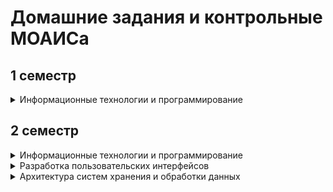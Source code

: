 # Домашние задания и контрольные МОАИСа
## 1 семестр
<details>
  <summary>Информационные технологии и программирование</summary>
  <ul> 
    <li>Линейные алгоритмы и ветвления (<a href='https://github.com/LunisLinus/homework_moais/tree/main/1_sem/ITP/SSU/%201_linear_algorithms'>СГУ</a>)</li>
    <li>Циклы (<a href='https://github.com/LunisLinus/homework_moais/tree/main/1_sem/ITP/SSU/2_cycles'>СГУ</a>)</li>
    <li>Рекуррентность и суммы (<a href='https://github.com/LunisLinus/homework_moais/tree/main/1_sem/ITP/SSU/3_recurrence_sum'>СГУ</a>)</li>
    <li>Методы строк и файлы (<a href='https://github.com/LunisLinus/homework_moais/tree/main/1_sem/ITP/SSU/4_string_file'>СГУ</a>)</li>
    <li>Списки (<a href='https://github.com/LunisLinus/homework_moais/tree/main/1_sem/ITP/SSU/5_lists'>СГУ</a>)</li>
    <li>Вложенные конструкции (<a href='https://github.com/LunisLinus/homework_moais/tree/main/1_sem/ITP/SSU/6_nested_constructs'>СГУ</a>)</li>
    <li>Яндекс первый семестр не был обязательным, поэтому не входит в блоки (<a href='https://github.com/LunisLinus/homework_moais/tree/main/1_sem/ITP/Yandex'>Яндекс LMS</a>)</li>
  </ul>
</details>

## 2 семестр
<details>
  <summary>Информационные технологии и программирование</summary>
  <ul> 
    <li>Множества (<a href='https://github.com/LunisLinus/homework_moais/tree/main/2_sem/ITP/7_sets/SSU'>СГУ</a> и <a href='https://github.com/LunisLinus/homework_moais/tree/main/2_sem/ITP/7_sets/Yandex'>Яндекс LMS</a>)</li>
    <li>Словари (<a href='https://github.com/LunisLinus/homework_moais/tree/main/2_sem/ITP/8_dictionaries/SSU'>СГУ</a> и <a href='https://github.com/LunisLinus/homework_moais/tree/main/2_sem/ITP/8_dictionaries/Yandex'>Яндекс LMS</a>)</li>
    <li>Функции (<a href='https://github.com/LunisLinus/homework_moais/tree/main/2_sem/ITP/9_funcs/SSU'>СГУ</a> и <a href='https://github.com/LunisLinus/homework_moais/tree/main/2_sem/ITP/9_funcs/Yandex'>Яндекс LMS</a>)</li>
    <li>КР по функциям на Яндекс LMS (<a href='https://github.com/LunisLinus/homework_moais/blob/main/2_sem/ITP/Yandex_TP/lms_4.4-1.md'>1 и 2 подгруппы</a> и для <a href='https://github.com/LunisLinus/homework_moais/blob/main/2_sem/ITP/Yandex_TP/lms_4.4-2.md'>3 подгруппы</a>)</li>
    <li>Сортировки (<a href='https://github.com/LunisLinus/homework_moais/tree/main/2_sem/ITP/10_sort/SSU'>СГУ</a>)</li>
    <li>Исключения (<a href='https://github.com/LunisLinus/homework_moais/tree/main/2_sem/ITP/11_exceptions'>СГУ</a>)</li>
  </ul>
</details>
<details>
  <summary>Разработка пользовательских интерфейсов</summary>
  <ul> 
    <li>Текстовые интерфейсы (<a href='https://github.com/LunisLinus/homework_moais/blob/main/2_sem/UI/1_text_interfaces/%D0%A0%D0%B5%D0%B3%D0%B8%D1%81%D1%82%D1%80%D0%B0%D1%86%D0%B8%D1%8F%20%D0%B2%20%D0%BA%D0%BE%D0%BD%D1%81%D0%BE%D0%BB%D0%B8.py'>СГУ</a>)</li>
    <li>Знакомство с PyQt6 (<a href='https://github.com/LunisLinus/homework_moais/tree/main/2_sem/UI/2_introducing_PyQt6'>СГУ</a>)</li>
    <li>Использование Qt Designer'а (<a href='https://github.com/LunisLinus/homework_moais/tree/main/2_sem/UI/3_using_Qt_designer'>СГУ</a>)</li>
    <li>Конвертация ui-файлов в py (<a href='https://github.com/LunisLinus/homework_moais/tree/main/2_sem/UI/4_converting_ui2py'>СГУ</a>)</li>
    <li>Группы виджетов и компоновка (<a href='https://github.com/LunisLinus/homework_moais/tree/main/2_sem/UI/5_widget_layout'>СГУ</a>)</li>
    <li>Диалоговые окна (<a href='https://github.com/LunisLinus/homework_moais/tree/main/2_sem/UI/6_dialog_window'>СГУ</a>)</li>
    <li>Обработка мыши и клавиатуры (<a href='https://github.com/LunisLinus/homework_moais/tree/main/2_sem/UI/7_mouse_keyboard'>СГУ</a>)</li>
    <li><details>
      <summary>Проект</summary>
      <ul>
        <li>Индивидуальное задание 1 (<a href='https://github.com/LunisLinus/homework_moais/blob/main/2_sem/UI/8_project/1_individual%20task/Area_user_groups_tasks.md'>СГУ</a>)</li>
        <li>Индивидуальное задание 2 (<a href='https://github.com/LunisLinus/homework_moais/tree/main/2_sem/UI/8_project/2_individual%20task'>СГУ</a>)</li>
        <li>Индивидуальное задание 3 (<a href='https://github.com/LunisLinus/homework_moais/tree/main/2_sem/UI/8_project/3_individual%20task'>СГУ</a>)</li>
        <li>Индивидуальное задание 4 (<a href='https://github.com/LunisLinus/homework_moais/tree/main/2_sem/UI/8_project/4_individual%20task'>СГУ</a>)</li>
        <li>Индивидуальное задание 5 (<a href='https://github.com/LunisLinus/homework_moais/tree/main/2_sem/UI/8_project/5_individual%20task'>СГУ</a>)</li>
        <li>Итог (<a href='https://github.com/LunisLinus/homework_moais/tree/main/2_sem/UI/8_project/6_finish'>СГУ</a>)</li>
      </ul>
    </details>
    </li>
  </ul>
</details>
<details>
  <summary>Архитектура систем хранения и обработки данных</summary>
  <ul> 
    <li>Файловая система (<a href='https://github.com/LunisLinus/homework_moais/blob/main/2_sem/ADSPS/SSU/%D0%91%D0%B8%D0%B1%D0%BB%D0%B8%D0%BE%D1%82%D0%B5%D0%BA%D0%B8%20os%2C%20os.path%2C%20shutil.py'>СГУ</a>)</li>
    <li>Организация поиска (<a href='https://github.com/LunisLinus/homework_moais/blob/main/2_sem/ADSPS/SSU/%D0%9F%D0%BE%D0%B8%D1%81%D0%BA%20%D1%84%D0%B0%D0%B9%D0%BB%D0%BE%D0%B2%20%D0%B8%20%D0%B2%20%D1%84%D0%B0%D0%B9%D0%BB%D0%B0%D1%85.py'>СГУ</a>)</li>
    <li>Текстовый формат CSV (<a href='https://github.com/LunisLinus/homework_moais/blob/main/2_sem/ADSPS/SSU/%D0%A2%D0%B5%D0%BA%D1%81%D1%82%D0%BE%D0%B2%D1%8B%D0%B9%20%D1%84%D0%BE%D1%80%D0%BC%D0%B0%D1%82%20CSV.py'>СГУ</a>)</li>
    <li>Текстовый формат JSON (<a href='https://github.com/LunisLinus/homework_moais/blob/main/2_sem/ADSPS/SSU/%D0%A2%D0%B5%D0%BA%D1%81%D1%82%D0%BE%D0%B2%D1%8B%D0%B9%20%D1%84%D0%BE%D1%80%D0%BC%D0%B0%D1%82%20JSON%201.py'>1 часть, СГУ</a>, <a href='https://github.com/LunisLinus/homework_moais/blob/main/2_sem/ADSPS/SSU/%D0%A2%D0%B5%D0%BA%D1%81%D1%82%D0%BE%D0%B2%D1%8B%D0%B9%20%D1%84%D0%BE%D1%80%D0%BC%D0%B0%D1%82%20JSON%202.py'>2 часть, СГУ</a> (не забудьте скачать <a href='https://github.com/LunisLinus/homework_moais/blob/main/2_sem/ADSPS/SSU/constellations_info.json'>файл</a>) и <a href='https://github.com/LunisLinus/homework_moais/blob/main/2_sem/ADSPS/Yandex/lms_3.5.md'>Яндекс LMS</a>)</li>
    <li>Бинарные файлы (<a href='https://github.com/LunisLinus/homework_moais/blob/main/2_sem/ADSPS/SSU/%D0%91%D0%B8%D0%BD%D0%B0%D1%80%D0%BD%D1%8B%D0%B5%20%D1%84%D0%B0%D0%B9%D0%BB%D1%8B%201.py'>1 часть, СГУ</a> и <a href='https://github.com/LunisLinus/homework_moais/blob/main/2_sem/ADSPS/SSU/%D0%91%D0%B8%D0%BD%D0%B0%D1%80%D0%BD%D1%8B%D0%B5%20%D1%84%D0%B0%D0%B9%D0%BB%D1%8B%202.py'>2 часть, СГУ</a>)</li>
    <li>Протокол HTTP (<a href='https://github.com/LunisLinus/homework_moais/blob/main/2_sem/ADSPS/Yandex/lms_6.3.md'>Яндекс LMS</a>)</li>
    <li>Использование API (<a href='https://github.com/LunisLinus/homework_moais/blob/main/2_sem/ADSPS/SSU/%D0%98%D1%81%D0%BF%D0%BE%D0%BB%D1%8C%D0%B7%D0%BE%D0%B2%D0%B0%D0%BD%D0%B8%D0%B5%20API%201.py'>1 часть, СГУ</a>, <a href='https://github.com/LunisLinus/homework_moais/blob/main/2_sem/ADSPS/SSU/%D0%98%D1%81%D0%BF%D0%BE%D0%BB%D1%8C%D0%B7%D0%BE%D0%B2%D0%B0%D0%BD%D0%B8%D0%B5%20API%201.1.py'>1.1 часть, СГУ</a> и <a href='https://github.com/LunisLinus/homework_moais/blob/main/2_sem/ADSPS/SSU/%D0%98%D1%81%D0%BF%D0%BE%D0%BB%D1%8C%D0%B7%D0%BE%D0%B2%D0%B0%D0%BD%D0%B8%D0%B5%20API%202.py'>2 часть, СГУ</a>)</li>
  </ul>
</details>
